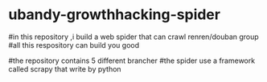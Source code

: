 # ubandy-growthhacking-spider
#in this repository ,i build a web spider that can crawl renren/douban group
#all this respository can build you good 

#the repository contains 5 different brancher 
#the spider use a framework called scrapy that write by python
